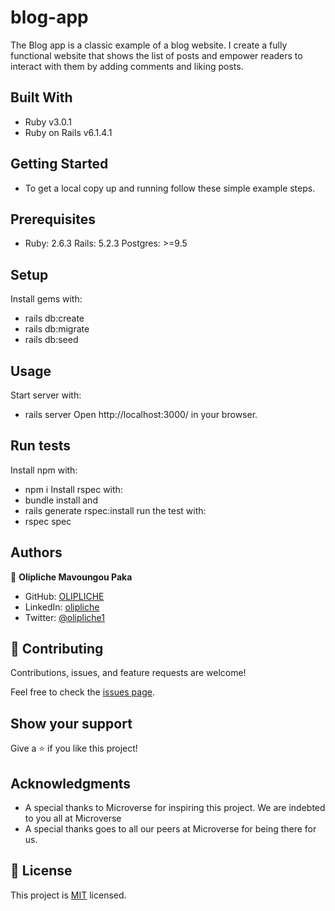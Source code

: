 # blog-app
The Blog app is a classic example of a blog website. I create a fully functional website that shows the list of posts and empower readers to interact with them by adding comments and liking posts.

## Built With
- Ruby v3.0.1
- Ruby on Rails v6.1.4.1

## Getting Started
- To get a local copy up and running follow these simple example steps.

## Prerequisites
- Ruby: 2.6.3 Rails: 5.2.3 Postgres: >=9.5

## Setup
Install gems with: 
- rails db:create
- rails db:migrate
- rails db:seed

## Usage
Start server with:
- rails server
Open http://localhost:3000/ in your browser.

## Run tests
Install npm with:
- npm i
Install rspec with:
- bundle install
and
- rails generate rspec:install
run the test with:
- rspec spec

## Authors
👤 **Olipliche Mavoungou Paka**
- GitHub: [OLIPLICHE](https://github.com/OLIPLICHE)
- LinkedIn: [olipliche](https://www.linkedin.com/in/olipliche/)
- Twitter: [@olipliche1](https://twitter.com/olipliche1)

## 🤝 Contributing

Contributions, issues, and feature requests are welcome!

Feel free to check the [issues page](?).

## Show your support

Give a ⭐️ if you like this project!

## Acknowledgments

- A special thanks to Microverse for inspiring this project. We are indebted to you all at Microverse
- A special thanks goes to all our peers at Microverse for being there for us.

## 📝 License

This project is [MIT](./LICENSE) licensed.